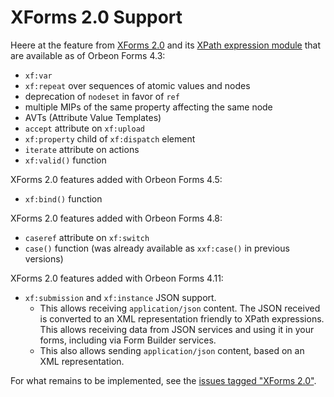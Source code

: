 # XForms 2.0 Support

Heere at the feature from [XForms 2.0](https://www.w3.org/community/xformsusers/wiki/XForms_2.0) and its [XPath expression module](https://www.w3.org/community/xformsusers/wiki/XPath_Expressions_Module) that are available as of Orbeon Forms 4.3:

- `xf:var`
- `xf:repeat` over sequences of atomic values and nodes
- deprecation of `nodeset` in favor of `ref`
- multiple MIPs of the same property affecting the same node
- AVTs (Attribute Value Templates)
- `accept` attribute on `xf:upload`
- `xf:property` child of `xf:dispatch` element
- `iterate` attribute on actions
- `xf:valid()` function

XForms 2.0 features added with Orbeon Forms 4.5:

- `xf:bind()` function

XForms 2.0 features added with Orbeon Forms 4.8:

- `caseref` attribute on `xf:switch`
- `case()` function (was already available as `xxf:case()` in previous versions)

XForms 2.0 features added with Orbeon Forms 4.11:

- `xf:submission` and `xf:instance` JSON support.
    - This allows receiving `application/json` content. The JSON received is converted to an XML representation friendly to XPath expressions. This allows receiving data from JSON services and using it in your forms, including via Form Builder services.
    - This also allows sending `application/json` content, based on an XML representation.

For what remains to be implemented, see the [issues tagged "XForms 2.0"](https://github.com/orbeon/orbeon-forms/issues?direction=desc&labels=XForms+2.0&page=1&sort=updated&state=open).

